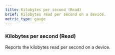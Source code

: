 ```yaml
---
title: Kilobytes per second (Read)
brief: Kilobytes read per second on a device.
metric_type: gauge
---
```

### Kilobytes per second (Read)

Reports the kilobytes read per second on a device.
